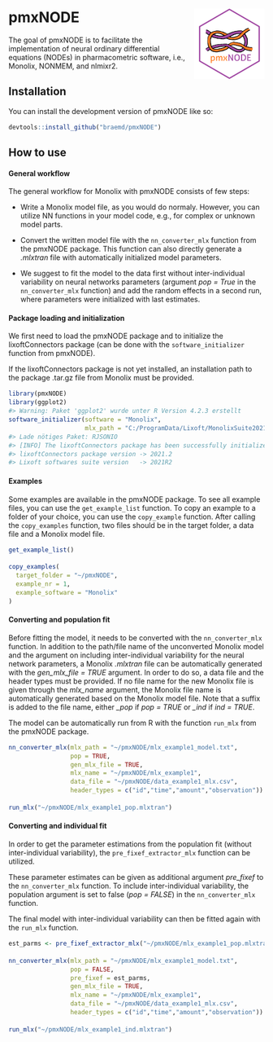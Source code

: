 
<!-- README.md is generated from README.Rmd. Please edit that file -->

# pmxNODE <img src="man/figures/pmxNODE_sticker_4.png" align="right" height="138">

<!-- badges: start -->
<!-- badges: end -->

The goal of pmxNODE is to facilitate the implementation of neural
ordinary differential equations (NODEs) in pharmacometric software,
i.e., Monolix, NONMEM, and nlmixr2.

## Installation

You can install the development version of pmxNODE like so:

``` r
devtools::install_github("braemd/pmxNODE")
```

## How to use

#### General workflow

The general workflow for Monolix with pmxNODE consists of few steps:

- Write a Monolix model file, as you would do normaly. However, you can
  utilize NN functions in your model code, e.g., for complex or unknown
  model parts.

- Convert the written model file with the `nn_converter_mlx` function
  from the pmxNODE package. This function can also directly generate a
  *.mlxtran* file with automatically initialized model parameters.

- We suggest to fit the model to the data first without inter-individual
  variability on neural networks parameters (argument *pop = True* in
  the `nn_converter_mlx` function) and add the random effects in a
  second run, where parameters were initialized with last estimates.

#### Package loading and initialization

We first need to load the pmxNODE package and to initialize the
lixoftConnectors package (can be done with the `software_initializer`
function from pmxNODE).

If the lixoftConnectors package is not yet installed, an installation
path to the package .tar.gz file from Monolix must be provided.

``` r
library(pmxNODE)
library(ggplot2)
#> Warning: Paket 'ggplot2' wurde unter R Version 4.2.3 erstellt
software_initializer(software = "Monolix",
                     mlx_path = "C:/ProgramData/Lixoft/MonolixSuite2021R2")
#> Lade nötiges Paket: RJSONIO
#> [INFO] The lixoftConnectors package has been successfully initialized:
#> lixoftConnectors package version -> 2021.2
#> Lixoft softwares suite version   -> 2021R2
```

#### Examples

Some examples are available in the pmxNODE package. To see all example
files, you can use the `get_example_list` function. To copy an example
to a folder of your choice, you can use the `copy_example` function.
After calling the `copy_examples` function, two files should be in the
target folder, a data file and a Monolix model file.

``` r
get_example_list()

copy_examples(
  target_folder = "~/pmxNODE",
  example_nr = 1,
  example_software = "Monolix"
)
```

#### Converting and population fit

Before fitting the model, it needs to be converted with the
`nn_converter_mlx` function. In addition to the path/file name of the
unconverted Monolix model and the argument on including inter-individual
variability for the neural network parameters, a Monolix *.mlxtran* file
can be automatically generated with the *gen_mlx_file = TRUE* argument.
In order to do so, a data file and the header types must be provided. If
no file name for the new Monolix file is given through the *mlx_name*
argument, the Monolix file name is automatically generated based on the
Monolix model file. Note that a suffix is added to the file name, either
*\_pop* if *pop = TRUE* or *\_ind* if *ind = TRUE*.

The model can be automatically run from R with the function `run_mlx`
from the pmxNODE package.

``` r
nn_converter_mlx(mlx_path = "~/pmxNODE/mlx_example1_model.txt",
                 pop = TRUE,
                 gen_mlx_file = TRUE,
                 mlx_name = "~/pmxNODE/mlx_example1",
                 data_file = "~/pmxNODE/data_example1_mlx.csv",
                 header_types = c("id","time","amount","observation"))

run_mlx("~/pmxNODE/mlx_example1_pop.mlxtran")
```

#### Converting and individual fit

In order to get the parameter estimations from the population fit
(without inter-individual variability), the `pre_fixef_extractor_mlx`
function can be utilized.

These parameter estimates can be given as additional argument
*pre_fixef* to the `nn_converter_mlx` function. To include
inter-individual variability, the population argument is set to false
(*pop = FALSE*) in the `nn_converter_mlx` function.

The final model with inter-individual variability can then be fitted
again with the `run_mlx` function.

``` r
est_parms <- pre_fixef_extractor_mlx("~/pmxNODE/mlx_example1_pop.mlxtran")

nn_converter_mlx(mlx_path = "~/pmxNODE/mlx_example1_model.txt",
                 pop = FALSE,
                 pre_fixef = est_parms,
                 gen_mlx_file = TRUE,
                 mlx_name = "~/pmxNODE/mlx_example1",
                 data_file = "~/pmxNODE/data_example1_mlx.csv",
                 header_types = c("id","time","amount","observation"))

run_mlx("~/pmxNODE/mlx_example1_ind.mlxtran")
```
